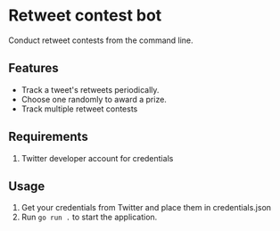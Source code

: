 # Retweet contest bot
Conduct retweet contests from the command line.  

## Features
* Track a tweet's retweets periodically.
* Choose one randomly to award a prize.
* Track multiple retweet contests

## Requirements
1. Twitter developer account for credentials

## Usage
1. Get your credentials from Twitter and place them in credentials.json
2. Run `go run .` to start the application.